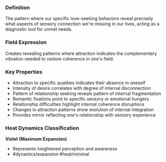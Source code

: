 ### Definition

The pattern where our specific love-seeking behaviors reveal precisely what aspects of sensory connection we're missing in our lives, acting as a diagnostic tool for unmet needs.

### Field Expression

Creates revealing patterns where attraction indicates the complementary vibration needed to restore coherence in one's field.

### Key Properties

- Attraction to specific qualities indicates their absence in oneself
- Intensity of desire correlates with degree of internal disconnection
- Pattern of relationship seeking reveals pattern of internal fragmentation
- Romantic fixations point to specific sensory or emotional hungers
- Relationship difficulties highlight internal coherence disruptions
- Changes in attraction patterns show evolution of internal integration
- Provides mirror reflecting one's relationship with sensory experience

### Heat Dynamics Classification

**Violet (Maximum Expansion)**

- Represents heightened perception and awareness
- #dynamics/expansion #heat/minimal